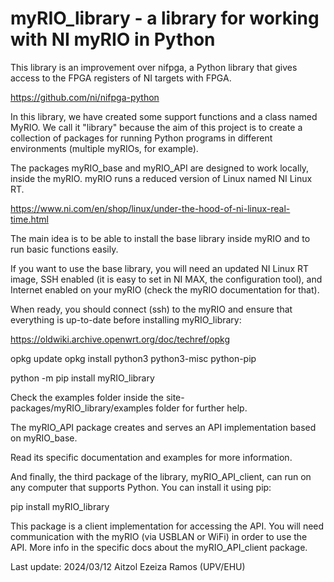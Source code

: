 # myRIO_library - a library for working with NI myRIO in Python

This library is an improvement over nifpga, a Python library that
gives access to the FPGA registers of NI targets with FPGA.

https://github.com/ni/nifpga-python

In this library, we have created some support functions and a class
named MyRIO. We call it "library" because the aim of this project is
to create a collection of packages for running Python programs in
different environments (multiple myRIOs, for example).

The packages myRIO_base and myRIO_API are designed to work locally, 
inside the myRIO. myRIO runs a reduced version of Linux named NI Linux RT.

https://www.ni.com/en/shop/linux/under-the-hood-of-ni-linux-real-time.html

The main idea is to be able to install the base library inside myRIO and to
run basic functions easily.

If you want to use the base library, you will need an updated NI Linux RT image,
SSH enabled (it is easy to set in NI MAX, the configuration tool), and Internet
enabled on your myRIO (check the myRIO documentation for that).

When ready, you should connect (ssh) to the myRIO and ensure that everything
is up-to-date before installing myRIO_library:

https://oldwiki.archive.openwrt.org/doc/techref/opkg

opkg update
opkg install python3 python3-misc python-pip

python -m pip install myRIO_library

Check the examples folder inside the site-packages/myRIO_library/examples
folder for further help.

The myRIO_API package creates and serves an API implementation based 
on myRIO_base.

Read its specific documentation and examples for more information.

And finally, the third package of the library, myRIO_API_client,
can run on any computer that supports Python. You can install it
using pip:

pip install myRIO_library

This package is a client implementation for accessing the API.
You will need communication with the myRIO (via USBLAN or WiFi)
in order to use the API. More info in the specific docs about
the myRIO_API_client package.

Last update: 2024/03/12 Aitzol Ezeiza Ramos (UPV/EHU)

